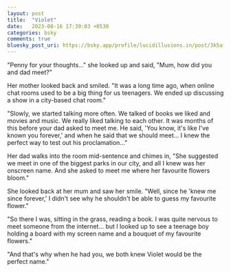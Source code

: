 ```yaml
---
layout: post
title:  "Violet"
date:   2023-08-16 17:39:03 +0530
categories: bsky
comments: true
bluesky_post_uri: https://bsky.app/profile/lucidillusions.in/post/3k5afjlfdjr2e
---
```

"Penny for your thoughts..." she looked up and said, "Mum, how did you and dad meet?"

Her mother looked back and smiled. "It was a long time ago, when online chat rooms used to be a big thing for us teenagers. We ended up discussing a show in a city-based chat room."

"Slowly, we started talking more often. We talked of books we liked and movies and music. We really liked talking to each other. It was months of this before your dad asked to meet me. He said, 'You know, it's like I've known you forever,' and when he said that we should meet... I knew the perfect way to test out his proclamation..."

Her dad walks into the room mid-sentence and chimes in, "She suggested we meet in one of the biggest parks in our city, and all I knew was her onscreen name. And she asked to meet me where her favourite flowers bloom."

She looked back at her mum and saw her smile. "Well, since he 'knew me since forever,' I didn't see why he shouldn't be able to guess my favourite flower."

"So there I was, sitting in the grass, reading a book. I was quite nervous to meet someone from the internet... but I looked up to see a teenage boy holding a board with my screen name and a bouquet of my favourite flowers."

"And that's why when he had you, we both knew Violet would be the perfect name."
